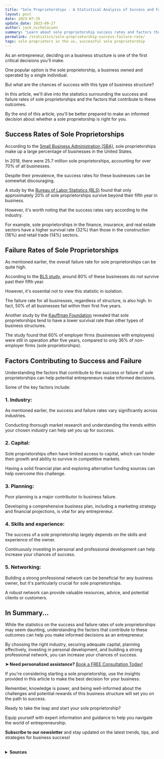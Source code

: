 ```yaml
---
title: "Sole Proprietorships - A Statistical Analysis of Success and Failure Rates"
layout: post
date: 2023-07-25
update_date: 2023-09-27
author: jack_nicholaisen
summary: "Learn about sole proprietorship success rates and factors that contribute to outcomes. Make informed decisions and increase your chances of success. READ ON!"
permalink: /statistics/sole-proprietorship-success-failure-rate/
tags: sole proprietors in the us, successful sole proprietorship
---
```


As an entrepreneur, deciding on a business structure is one of the first critical decisions you'll make. 

One popular option is the sole proprietorship, a business owned and operated by a single individual. 

But what are the chances of success with this type of business structure? 

In this article, we'll dive into the statistics surrounding the success and failure rates of sole proprietorships and the factors that contribute to these outcomes. 

By the end of this article, you'll be better prepared to make an informed decision about whether a sole proprietorship is right for you.

## Success Rates of Sole Proprietorships

According to the [Small Business Administration (SBA)](https://www.sba.gov/sites/default/files/advocacy/Frequently-Asked-Questions-Small-Business-2018.pdf), sole proprietorships make up a large percentage of businesses in the United States. 

In 2018, there were 25.7 million sole proprietorships, accounting for over 70% of all businesses. 

Despite their prevalence, the success rates for these businesses can be somewhat discouraging.

A study by the [Bureau of Labor Statistics (BLS)](https://www.bls.gov/bdm/entrepreneurship/entrepreneurship.htm) found that only approximately 20% of sole proprietorships survive beyond their fifth year in business. 

However, it's worth noting that the success rates vary according to the industry. 

For example, sole proprietorships in the finance, insurance, and real estate sectors have a higher survival rate (32%) than those in the construction (16%) and retail trade (14%) sectors.

## Failure Rates of Sole Proprietorships

As mentioned earlier, the overall failure rate for sole proprietorships can be quite high. 

According to the [BLS study](https://www.bls.gov/bdm/entrepreneurship/entrepreneurship.htm), around 80% of these businesses do not survive past their fifth year. 

However, it's essential not to view this statistic in isolation. 

The failure rate for all businesses, regardless of structure, is also high. In fact, 50% of all businesses fail within their first five years.

Another study by the [Kauffman Foundation](https://www.kauffman.org/wp-content/uploads/2019/12/Growthology_0506.pdf) revealed that sole proprietorships tend to have a lower survival rate than other types of business structures. 

The study found that 60% of employer firms (businesses with employees) were still in operation after five years, compared to only 36% of non-employer firms (sole proprietorships).

## Factors Contributing to Success and Failure

Understanding the factors that contribute to the success or failure of sole proprietorships can help potential entrepreneurs make informed decisions. 

Some of the key factors include:

### 1.  Industry: 

As mentioned earlier, the success and failure rates vary significantly across industries. 

Conducting thorough market research and understanding the trends within your chosen industry can help set you up for success.

### 2.  Capital: 

Sole proprietorships often have limited access to capital, which can hinder their growth and ability to survive in competitive markets. 

Having a solid financial plan and exploring alternative funding sources can help overcome this challenge.

### 3.  Planning: 

Poor planning is a major contributor to business failure. 

Developing a comprehensive business plan, including a marketing strategy and financial projections, is vital for any entrepreneur.

### 4.  Skills and experience: 

The success of a sole proprietorship largely depends on the skills and experience of the owner. 

Continuously investing in personal and professional development can help increase your chances of success.

### 5.  Networking: 

Building a strong professional network can be beneficial for any business owner, but it's particularly crucial for sole proprietorships. 

A robust network can provide valuable resources, advice, and potential clients or customers.

## In Summary...

While the statistics on the success and failure rates of sole proprietorships may seem daunting, understanding the factors that contribute to these outcomes can help you make informed decisions as an entrepreneur. 

By choosing the right industry, securing adequate capital, planning effectively, investing in personal development, and building a strong professional network, you can increase your chances of success.

<p><b>➤ Need personalized assistance? </b> <a href="https://calendly.com/businessinitiative/30-minute-consultation-call" target="_blank"> Book a FREE Consultation Today!</a></p>

If you're considering starting a sole proprietorship, use the insights provided in this article to make the best decision for your business. 

Remember, knowledge is power, and being well-informed about the challenges and potential rewards of this business structure will set you on the path to success.

Ready to take the leap and start your sole proprietorship? 

Equip yourself with expert information and guidance to help you navigate the world of entrepreneurship. 

**Subscribe to our newsletter** and stay updated on the latest trends, tips, and strategies for business success!

<script async data-uid="0625212ce2" src="https://adept-hustler-4565.ck.page/0625212ce2/index.js"></script>


<br>
<details>
<summary><b>Sources</b></summary>
<br>
<ul>
<li><a href="https://www.sba.gov/sites/default/files/advocacy/Frequently-Asked-Questions-Small-Business-2018.pdf">Small Business Administration (SBA)</a></li>
<li><a href="https://www.bls.gov/bdm/entrepreneurship/entrepreneurship.htm">Bureau of Labor Statistics (BLS)</a></li>
<li><a href="https://www.kauffman.org/wp-content/uploads/2019/12/Growthology_0506.pdf">Kauffman Foundation</a></li>
</ul>
</details>


